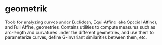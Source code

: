 geometrik
=========

Tools for analyzing curves under Euclidean, Equi-Affine (aka Special Affine), and Full Affine, geometries.
Contains utilities to compute measures such as arc-length and curvatures under the different geometries, and use them to parameterize curves, define G-invariant similarities between them, etc.

